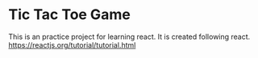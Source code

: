 # Tic Tac Toe Game
This is an practice project for learning react. It is created following react. https://reactjs.org/tutorial/tutorial.html